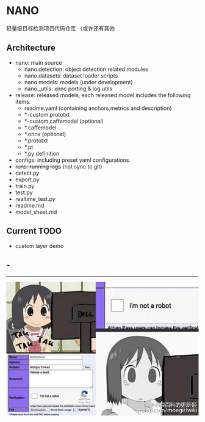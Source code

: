 # NANO
轻量级目标检测项目代码仓库 （或许还有其他


## Architecture
- nano: main source
    - nano.detection: object detection related modules
    - nano.datasets: dataset loader scripts
    - nano.models: models (under development)
    - nano._utils: xnnc porting & log utils
- release: released models, each released model includes the following items:
    - readme.yaml (containing anchors,metrics and description)
    - *-custom.prototxt
    - *-custom.caffemodel (optional)
    - *.caffemodel
    - *.onnx (optional)
    - *.prototxt
    - *.pt
    - *.py definition
- configs: including preset yaml configurations.
- ~~runs: running logs~~ (not sync to git)
- detect.py
- export.py
- train.py
- test.py
- realtime_test.py
- readme.md
- model_sheet.md

## Current TODO
- custom layer demo

## -

---

![](nano.jpg)
